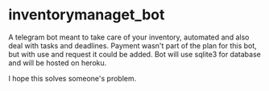 # inventorymanaget_bot

A telegram bot meant to take care of your inventory, automated and also deal with tasks and deadlines.
Payment wasn't part of the plan for this bot, but with use and request it could be added.
Bot will use sqlite3 for database and will be hosted on heroku.

I hope this solves someone's problem.
